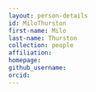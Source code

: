 ```yaml
---
layout: person-details
id: MiloThurston
first-name: Milo
last-name: Thurston
collection: people
affiliation:
homepage:
github_username:
orcid:
---
```

